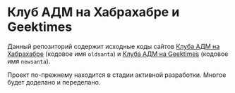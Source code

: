 Клуб АДМ на Хабрахабре и Geektimes
==================================

Данный репозиторий содержит исходные коды сайтов
[Клуба АДМ на Хабрахабре](https://habra-adm.ru/) (кодовое имя `oldsanta`) и
[Клуба АДМ на Geektimes](https://geekadm.ru/) (кодовое имя `newsanta`).

Проект по-прежнему находится в стадии активной разработки. Многое будет доделано
и переделано.
